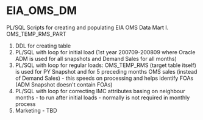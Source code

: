 # EIA_OMS_DM
PL/SQL Scripts for creating and populating EIA OMS Data Mart
I. OMS_TEMP_RMS_PART
 1. DDL for creating table
 2. PL/SQL with loop for initial load (1st year 200709-200809 where Oracle ADM is used for all snapshots and Demand Sales for all months)
 3. PL/SQL with loop for regular loads: OMS_TEMP_RMS (target table itself) is used for PY Snapshot and for 5 preceding months OMS sales (instead of Demand Sales) - this speeds on processing and helps identify FOAs (ADM Snapshot doesn't contain FOAs)
 4. PL/SQL with loop for correcting IMC attributes basing on neighbour months - to run after initial loads - normally is not required in monthly process
 5. Marketing - TBD
